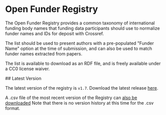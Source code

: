 # Open Funder Registry

The Open Funder Registry provides a common taxonomy of international funding body names that funding data participants should use to normalize funder names and IDs for deposit with Crossref.

The list should be used to present authors with a pre-populated "Funder Name" option at the time of submission, and can also be used to match funder names extracted from papers.

The list is available to download as an RDF file, and is freely available under a CC0 license waiver.

## Latest Version

The latest version of the registry is `v1.7`. Download the latest release [here](https://github.com/CrossRef/open-funder-registry/releases/latest).

A .csv file of the most recent version of the Registry can [also be downloaded](https://doi.crossref.org/funderNames?mode=list) Note that there is no version history at this time for the .csv format.
